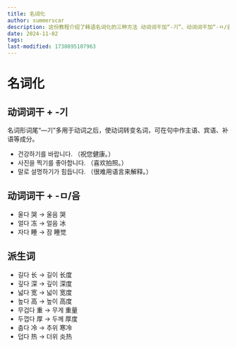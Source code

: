 ```yaml
---
title: 名词化
author: summerscar
description: 这份教程介绍了韩语名词化的三种方法 动词词干加“-기”、动词词干加“-ㅁ/음”以及派生词。教程包含例句和详细解释，帮助学习者理解名词化规则并运用到实际应用中。
date: 2024-11-02
tags:
last-modified: 1730895107963
---
```


# 名词化

## 动词词干 + -기

名词形词尾“—기”多用于动词之后，使动词转变名词，可在句中作主语、宾语、补语等成分。

- 건강하기를 바랍니다. （祝您健康。）
- 사진을 찍기를 좋아합니다. （喜欢拍照。）
- 말로 설명하기가 힘듭니다. （很难用语言来解释。）

## 动词词干 + -ㅁ/음

- 울다 哭 → 울음 哭
- 얼다 冻 → 얼음 冰
- 자다 睡 → 잠 睡觉

## 派生词

- 길다 长 → 길이 长度
- 깊다 深 → 깊이 深度
- 넓다 宽 → 넓이 宽度
- 높다 高 → 높이 高度
- 무겁다 重 → 무게 重量
- 두껍다 厚 → 두께 厚度
- 춥다 冷 → 추위 寒冷
- 덥다 热 → 더위 炎热
